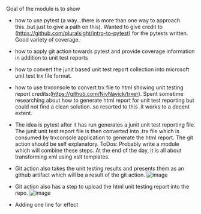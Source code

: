 Goal of the module is to show
- how to use pytest (a way...there is more than one way to approach this..but just to give a path on this). Wanted to give credit to (https://github.com/pluralsight/intro-to-pytest) for the pytests written. Good variety of coverage.
- how to apply git action towards pytest and provide coverage information in addition to unit test reports
- how to convert the junit based unit test report collection into microsoft unit test trx file format. 
- how to use trxconsole to convert trx file to html showing unit testing report credits:(https://github.com/NivNavick/trxer). Spent sometime researching about how to generate html report for unit test reporting but could not find a clean solution..so resorted to this .it works to a decent extent. 
- The idea is pytest after it has run generates a junit unit test reporting file. The junit unit test report file is then converted into .trx file which is consumed by trxconsole application to generate the html report. The git action should be self explanatory.
ToDos: Probably write a module which will combine these steps. At the end of the day, it is all about transforming xml using xslt templates.
- Git action also takes the unit testing results and presents them as an github artifact which will be a result of the git action. 
        ![image](https://user-images.githubusercontent.com/18388198/172057517-6a603823-471a-47f7-8cc4-2482e974cdd8.png)

- Git action also has a step to upload the html unit testing report into the repo.
      ![image](https://user-images.githubusercontent.com/18388198/172057599-fe3e1adc-aad2-4187-86c3-fa2e3eb11bb9.png)
      
- Adding one line for effect

        
